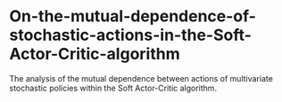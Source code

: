 # On-the-mutual-dependence-of-stochastic-actions-in-the-Soft-Actor-Critic-algorithm
The analysis of the mutual dependence between actions of multivariate stochastic policies within the Soft Actor-Critic algorithm.
